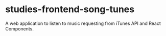 # studies-frontend-song-tunes
A web application to listen to music requesting from iTunes API and React Components.
